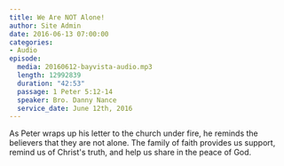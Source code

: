 ```yaml
---
title: We Are NOT Alone!
author: Site Admin
date: 2016-06-13 07:00:00
categories:
- Audio
episode:
  media: 20160612-bayvista-audio.mp3
  length: 12992839
  duration: "42:53"
  passage: 1 Peter 5:12-14
  speaker: Bro. Danny Nance
  service_date: June 12th, 2016
---
```

As Peter wraps up his letter to the church under fire, he reminds the believers that they are not alone. The family of faith provides us support, remind us of Christ's truth, and help us share in the peace of God.